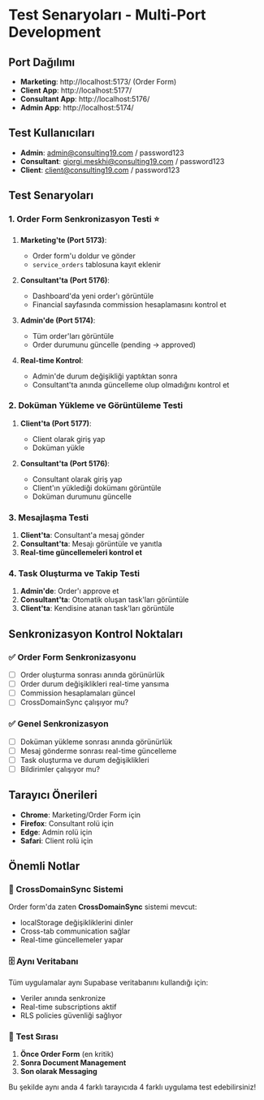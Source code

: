 # Test Senaryoları - Multi-Port Development

## Port Dağılımı
- **Marketing**: http://localhost:5173/ (Order Form)
- **Client App**: http://localhost:5177/
- **Consultant App**: http://localhost:5176/
- **Admin App**: http://localhost:5174/

## Test Kullanıcıları
- **Admin**: admin@consulting19.com / password123
- **Consultant**: giorgi.meskhi@consulting19.com / password123
- **Client**: client@consulting19.com / password123

## Test Senaryoları

### 1. Order Form Senkronizasyon Testi ⭐
1. **Marketing'te (Port 5173)**:
   - Order form'u doldur ve gönder
   - `service_orders` tablosuna kayıt eklenir
   
2. **Consultant'ta (Port 5176)**:
   - Dashboard'da yeni order'ı görüntüle
   - Financial sayfasında commission hesaplamasını kontrol et
   
3. **Admin'de (Port 5174)**:
   - Tüm order'ları görüntüle
   - Order durumunu güncelle (pending → approved)
   
4. **Real-time Kontrol**:
   - Admin'de durum değişikliği yaptıktan sonra
   - Consultant'ta anında güncelleme olup olmadığını kontrol et

### 2. Doküman Yükleme ve Görüntüleme Testi
1. **Client'ta (Port 5177)**:
   - Client olarak giriş yap
   - Doküman yükle
   
2. **Consultant'ta (Port 5176)**:
   - Consultant olarak giriş yap
   - Client'ın yüklediği dokümanı görüntüle
   - Doküman durumunu güncelle

### 3. Mesajlaşma Testi
1. **Client'ta**: Consultant'a mesaj gönder
2. **Consultant'ta**: Mesajı görüntüle ve yanıtla
3. **Real-time güncellemeleri kontrol et**

### 4. Task Oluşturma ve Takip Testi
1. **Admin'de**: Order'ı approve et
2. **Consultant'ta**: Otomatik oluşan task'ları görüntüle
3. **Client'ta**: Kendisine atanan task'ları görüntüle

## Senkronizasyon Kontrol Noktaları

### ✅ Order Form Senkronizasyonu
- [ ] Order oluşturma sonrası anında görünürlük
- [ ] Order durum değişiklikleri real-time yansıma
- [ ] Commission hesaplamaları güncel
- [ ] CrossDomainSync çalışıyor mu?

### ✅ Genel Senkronizasyon
- [ ] Doküman yükleme sonrası anında görünürlük
- [ ] Mesaj gönderme sonrası real-time güncelleme
- [ ] Task oluşturma ve durum değişiklikleri
- [ ] Bildirimler çalışıyor mu?

## Tarayıcı Önerileri
- **Chrome**: Marketing/Order Form için
- **Firefox**: Consultant rolü için  
- **Edge**: Admin rolü için
- **Safari**: Client rolü için

## Önemli Notlar

### 🔄 CrossDomainSync Sistemi
Order form'da zaten **CrossDomainSync** sistemi mevcut:
- localStorage değişikliklerini dinler
- Cross-tab communication sağlar
- Real-time güncellemeler yapar

### 🗄️ Aynı Veritabanı
Tüm uygulamalar aynı Supabase veritabanını kullandığı için:
- Veriler anında senkronize
- Real-time subscriptions aktif
- RLS policies güvenliği sağlıyor

### 🚀 Test Sırası
1. **Önce Order Form** (en kritik)
2. **Sonra Document Management**
3. **Son olarak Messaging**

Bu şekilde aynı anda 4 farklı tarayıcıda 4 farklı uygulama test edebilirsiniz!
